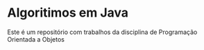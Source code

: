 # Algoritimos em Java

Este é um repositório com trabalhos da disciplina de Programação Orientada a Objetos
